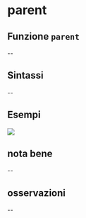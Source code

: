 # parent

## Funzione `parent`

--

## Sintassi

--

## Esempi

![](https://github.com/pigreco/HfcQGIS/tree/852bbb62a0d5b7739914d4de0ea5b1ebbb5d81d1/img/variabili/yyy/yyy1.png)

## nota bene

--

## osservazioni

--

